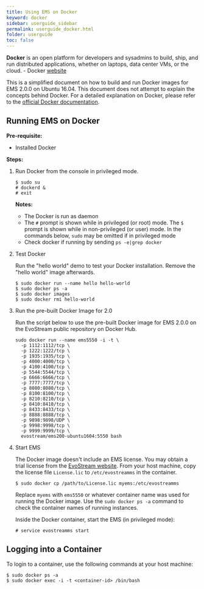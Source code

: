 ```yaml
---
title: Using EMS on Docker
keyword: docker
sidebar: userguide_sidebar
permalink: userguide_docker.html
folder: userguide
toc: false
---
```


**Docker** is an open platform for developers and sysadmins to build, ship, and run distributed applications, whether on laptops, data center VMs, or the cloud. - Docker [website](https://www.docker.com/)

This is a simplified document on how to build and run Docker images for EMS 2.0.0 on Ubuntu 16.04. This document does not attempt to explain the concepts behind Docker. For a detailed explanation on Docker, please refer to the [official Docker documentation](https://docs.docker.com/).



## Running EMS on Docker

**Pre-requisite:**

- Installed Docker

**Steps:**

1. Run Docker from the console in privileged mode.

   ```
   $ sudo su
   # dockerd &
   # exit
   ```

   **Notes:** 

   - The Docker is run as daemon
   - The `#` prompt is shown while in privileged (or root) mode. The `$` prompt is shown while in non-privileged (or user) mode. In the commands below, `sudo` may be omitted if in privileged mode
   - Check docker if running by sending `ps -e|grep docker`

2. Test Docker

   Run the "hello world" demo to test your Docker installation. Remove the "hello world" image afterwards.

   ```
   $ sudo docker run --name hello hello-world
   $ sudo docker ps -a
   $ sudo docker images
   $ sudo docker rmi hello-world
   ```

3. Run the pre-built Docker Image for 2.0

   Run the script below to use the pre-built Docker image for EMS 2.0.0 on the EvoStream public repository on Docker Hub.

   ```
   sudo docker run --name ems5550 -i -t \
     -p 1112:1112/tcp \
     -p 1222:1222/tcp \
     -p 1935:1935/tcp \
     -p 4000:4000/tcp \
     -p 4100:4100/tcp \
     -p 5544:5544/tcp \
     -p 6666:6666/tcp \
     -p 7777:7777/tcp \
     -p 8080:8080/tcp \
     -p 8100:8100/tcp \
     -p 8210:8210/tcp \
     -p 8410:8410/tcp \
     -p 8433:8433/tcp \
     -p 8888:8888/tcp \
     -p 9898:9898/UDP \
     -p 9998:9998/tcp \
     -p 9999:9999/tcp \
     evostream/ems200-ubuntu1604:5550 bash
   ```

4. Start EMS

   The Docker image doesn't include an EMS license. You may obtain a trial license from the [EvoStream website](http://evostream.com/). From your host machine, copy the license file `License.lic` to `/etc/evostreamms` in the container.

   ```
   $ sudo docker cp /path/to/License.lic myems:/etc/evostreamms
   ```

   Replace `myems` with `ems5550` or whatever container name was used for running the Docker image. Use the `sudo docker ps -a` command to check the container names of running instances.

   Inside the Docker container, start the EMS (in privileged mode):

   ```
   # service evostreamms start
   ```



## Logging into a Container

To login to a container, use the following commands at your host machine:

```
$ sudo docker ps -a
$ sudo docker exec -i -t <container-id> /bin/bash
```

